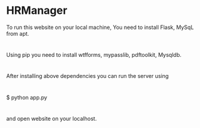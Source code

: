 # HRManager

To run this website on your local machine, You need to install Flask, MySqL from apt.
#
Using pip you need to install wtfforms, mypasslib, pdftoolkit, Mysqldb.
#
After installing above dependencies you can run the server using
#
$ python app.py
#
and open website on your localhost.
